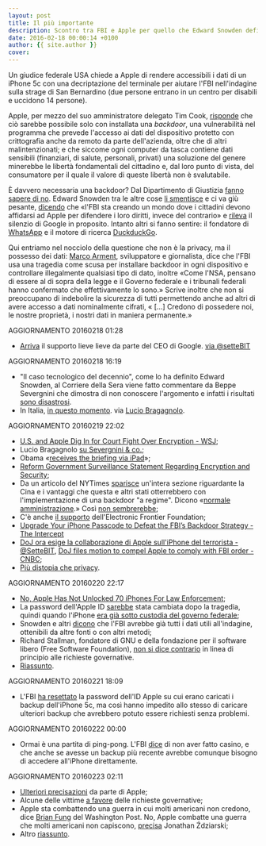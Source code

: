 ```yaml
---
layout: post
title: Il più importante
description: Scontro tra FBI e Apple per quello che Edward Snowden definisce "il caso tecnologico del decennio"
date: 2016-02-18 00:00:14 +0100
author: {{ site.author }}
cover:
---
```


Un giudice federale USA chiede a Apple di rendere accessibili i dati di un iPhone 5c con una decriptazione del terminale per aiutare l'FBI nell'indagine sulla strage di San Bernardino (due persone entrano in un centro per disabili e uccidono 14 persone).

Apple, per mezzo del suo amministratore delegato Tim Cook, [risponde](http://www.apple.com/customer-letter/) che ciò sarebbe possibile solo con installata una *backdoor*, una vulnerabilità nel programma che prevede l'accesso ai dati del dispositivo protetto con crittografia anche da remoto da parte dell'azienda, oltre che di altri malintenzionati; e che siccome ogni computer da tasca contiene dati sensibili (finanziari, di salute, personali, privati) una soluzione del genere minerebbe le libertà fondamentali del cittadino e, dal loro punto di vista, del consumatore per il quale il valore di queste libertà non è svalutabile.

È davvero necessaria una backdoor? Dal Dipartimento di Giustizia [fanno sapere di no](http://www.reuters.com/article/apple-encryption-whitehouse-idUSW1N14V03K).
Edward Snowden tra le altre cose [li smentisce](https://twitter.com/Snowden/status/699991372040966145) e ci va giù pesante, [dicendo](https://twitter.com/Snowden/status/699984388067557376) che «l'FBI sta creando un mondo dove i cittadini devono affidarsi ad Apple per difendere i loro diritti, invece del contrario» e [rileva](https://twitter.com/Snowden/status/699997565987745792) il silenzio di Google in proposito. Intanto altri si fanno sentire: il fondatore di [WhatsApp](https://www.facebook.com/jan.koum/posts/10153907267490011) e il motore di ricerca [DuckduckGo](https://twitter.com/duckduckgo/status/700050565640884224).

Qui entriamo nel nocciolo della questione che non è la privacy, ma il possesso dei dati: [Marco Arment](https://marco.org/2016/02/17/not-about-this-5c), sviluppatore e giornalista, dice che l'FBI usa una tragedia come scusa per installare backdoor in ogni dispositivo e controllare illegalmente qualsiasi tipo di dato, inoltre «Come l'NSA, pensano di essere al di sopra della legge e il Governo federale e i tribunali federali hanno confermato che effettivamente lo sono.» Scrive inoltre che non si preoccupano di indebolire la sicurezza di tutti permettendo anche ad altri di avere accesso a dati nominalmente cifrati, « […] Credono di possedere noi, le nostre proprietà, i nostri dati in maniera permanente.»

AGGIORNAMENTO 20160218 01:28

- [Arriva](https://twitter.com/sundarpichai/status/700104433183502336) il supporto lieve lieve da parte del CEO di Google. [via @setteBIT](https://twitter.com/setteBIT/status/700110423513829377)

AGGIORNAMENTO 20160218 16:19

- "Il caso tecnologico del decennio", come lo ha definito Edward Snowden, al Corriere della Sera viene fatto commentare da Beppe Severgnini che dimostra di non conoscere l'argomento e infatti i risultati [sono disastrosi](http://www.corriere.it/opinioni/16_febbraio_18/sicurezza-privacy-apple-prima-clienti-poi-cittadini-scelta-sbagliata-0e5d32a2-d5a8-11e5-bbd0-dbbf7f226638.shtml).
- In Italia, [in questo momento](http://www.apogeonline.com/webzine/2016/02/17/legiferare-senza-cognizione-di-causa). via [Lucio Bragagnolo](http://macintelligence.org/blog/2016/02/17/il-coraggio-e-il-valore/).

AGGIORNAMENTO 20160219 22:02

- [U.S. and Apple Dig In for Court Fight Over Encryption  - WSJ](http://www.wsj.com/articles/u-s-and-apple-dig-in-for-court-fight-over-encryption-1455755560);
- Lucio Bragagnolo [su Severgnini & co.](http://macintelligence.org/blog/2016/02/19/il-corriere-degli-intrusori/);
- Obama «[receives the briefing via iPad](http://icontherecord.tumblr.com/post/139487519468/does-the-president-receive-a-daily-intelligence)»;
- [Reform Government Surveillance Statement Regarding Encryption and Security](http://reformgs.tumblr.com/post/139513553507/reform-government-surveillance-statement);
- Da un articolo del NYTimes [sparisce](https://twitter.com/readDanwrite/status/700395944970420224) un'intera sezione riguardante la Cina e i vantaggi che questa e altri stati otterrebbero con l'implementazione di una backdoor "a regime". Dicono «[normale amministrazione](https://twitter.com/readDanwrite/status/700532251923091456).» Così [non sembrerebbe](https://twitter.com/readDanwrite/status/700533461334024192);
- C'è anche [il supporto](https://www.eff.org/deeplinks/2016/02/eff-support-apple-encryption-battle) dell'Electronic Frontier Foundation;
- [Upgrade Your iPhone Passcode to Defeat the FBI’s Backdoor Strategy - The Intercept](https://theintercept.com/2016/02/18/passcodes-that-can-defeat-fbi-ios-backdoor/)
- [DoJ ora esige la collaborazione di Apple sull'iPhone del terrorista - @SetteBIT](https://twitter.com/setteBIT/status/700774852375027712), [DoJ files motion to compel Apple to comply with FBI order - CNBC](http://www.cnbc.com/2016/02/19/doj-files-motion-to-compel-apple-to-comply-with-fbi-order.html);
- [Più distopia che privacy](http://www.apogeonline.com/webzine/2016/02/19/piu-distopia-che-privacy).

AGGIORNAMENTO 20160220 22:17

- [No, Apple Has Not Unlocked 70 iPhones For Law Enforcement](http://techcrunch.com/2016/02/18/no-apple-has-not-unlocked-70-iphones-for-law-enforcement/);
- La password dell'Apple ID [sarebbe](http://www.buzzfeed.com/johnpaczkowski/apple-terrorists-appleid-passcode-changed-in-government-cust#.ayPBORE8kY) stata cambiata dopo la tragedia, quindi quando l'iPhone [era già sotto custodia del governo federale](http://9to5mac.com/2016/02/19/apple-doj-response-fbi-backdoor/);
- Snowden e altri [dicono](https://twitter.com/Snowden/status/700823383961792512) che l'FBI avrebbe già tutti i dati utili all'indagine, ottenibili da altre fonti o con altri metodi;
- Richard Stallman, fondatore di GNU e della fondazione per il software libero (Free Software Foundation), [non si dice contrario](https://stallman.org/archives/2015-nov-feb.html#20_February_2016_%28Investigating_one_suspect%29) in linea di principio alle richieste governative.
- [Riassunto](http://venturebeat.com/2016/02/19/apple-fbi-timeline/).

AGGIORNAMENTO 20160221 18:09

- L'FBI [ha resettato](https://www.documentcloud.org/documents/2716811-Statement-from-the-FBI-Feb-20-2016.html) la password dell'ID Apple su cui erano caricati i backup dell'iPhone 5c, ma così hanno impedito allo stesso di caricare ulteriori backup che avrebbero potuto essere richiesti senza problemi.

AGGIORNAMENTO 20160222 00:00

- Ormai è una partita di ping-pong. L'FBI [dice](http://recode.net/2016/02/21/fbi-says-resetting-san-bernardino-shooters-apple-id-password-not-a-screwup/) di non aver fatto casino, e che anche se avesse un backup più recente avrebbe comunque bisogno di accedere all'iPhone direttamente.

AGGIORNAMENTO 20160223 02:11

- [Ulteriori precisazioni](http://www.apple.com/customer-letter/answers/) da parte di Apple;
- Alcune delle vittime [a favore](http://www.reuters.com/article/us-apple-encryption-victims-exclusive-idUSKCN0VV00B) delle richieste governative;
- Apple sta combattendo una guerra in cui molti americani non credono, dice [Brian Fung](https://www.washingtonpost.com/news/the-switch/wp/2016/02/22/apple-is-fighting-a-war-most-americans-dont-believe-in/?tid=sm_tw) del Washington Post. No, Apple combatte una guerra che molti americani non capiscono, [precisa](https://twitter.com/JZdziarski/status/701924132447850496) Jonathan Ździarski;
- Altro [riassunto](http://fusion.net/story/271636/apples-battle-with-the-fbi/).
